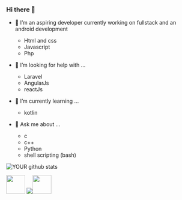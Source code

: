 ### Hi there 👋

- 🔭 I’m an aspiring developer currently working on fullstack and an android development

   * Html and css
   * Javascript
   * Php

- 🤔 I’m looking for help with ...

   * Laravel
   * AngularJs
   * reactJs
          
- 🌱 I’m currently learning ...
   * kotlin

- 💬 Ask me about ...
  
  * c
  * c++
  * Python 
  * shell scripting (bash)
          

![YOUR github stats](https://github-readme-stats.vercel.app/api?username=MartinThuo&show_icons=true&theme=radical)   

[<img src="https://external-content.duckduckgo.com/iu/?u=https%3A%2F%2Ftse1.mm.bing.net%2Fth%3Fid%3DOIP._A5ztiwagvL42hjw2WwX6AHaGk%26pid%3DApi&f=1" width="50" height="50" />](https://twitter.com/Martoe3301) [<img src="https://img.shields.io/badge/linkedin-%230077B5.svg?&style=for-the-badge&logo=linkedin&logoColor=white" />](https://www.linkedin.com/in/martin-njoroge-31b3131a3/)[<img src="https://appdodo.com/uploads/images/apps/sololearn-learn-to-code-icon.png" width="50" height="50" />](https://www.sololearn.com/profile/11793304)
